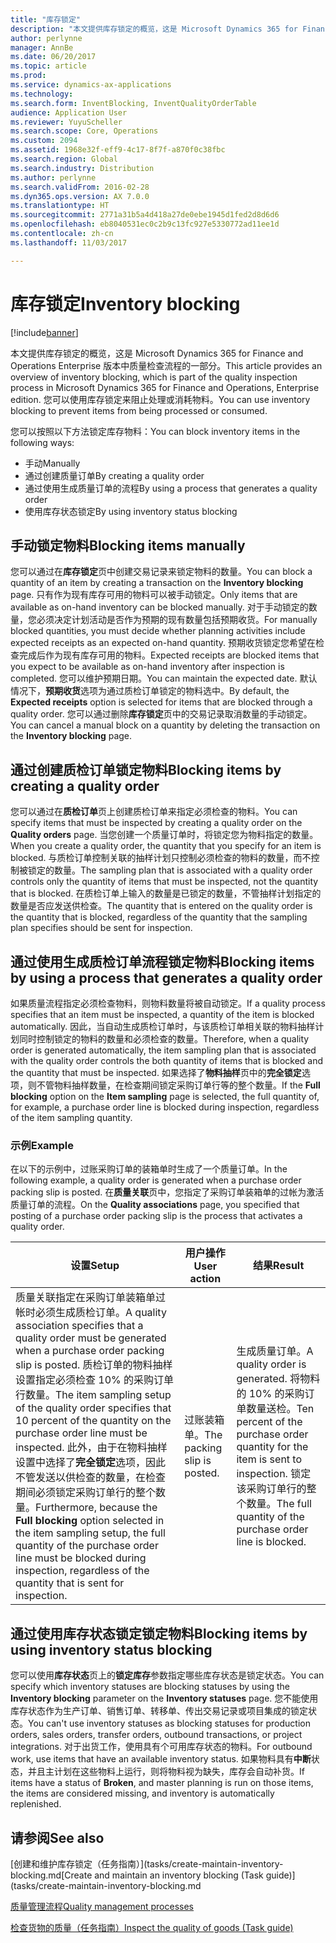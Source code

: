 ```yaml
---
title: "库存锁定"
description: "本文提供库存锁定的概览，这是 Microsoft Dynamics 365 for Finance and Operations Enterprise版本中质量检查流程的一部分。 您可以使用库存锁定来阻止处理或消耗物料。"
author: perlynne
manager: AnnBe
ms.date: 06/20/2017
ms.topic: article
ms.prod: 
ms.service: dynamics-ax-applications
ms.technology: 
ms.search.form: InventBlocking, InventQualityOrderTable
audience: Application User
ms.reviewer: YuyuScheller
ms.search.scope: Core, Operations
ms.custom: 2094
ms.assetid: 1968e32f-eff9-4c17-8f7f-a870f0c38fbc
ms.search.region: Global
ms.search.industry: Distribution
ms.author: perlynne
ms.search.validFrom: 2016-02-28
ms.dyn365.ops.version: AX 7.0.0
ms.translationtype: HT
ms.sourcegitcommit: 2771a31b5a4d418a27de0ebe1945d1fed2d8d6d6
ms.openlocfilehash: eb8040531ec0c2b9c13fc927e5330772ad11ee1d
ms.contentlocale: zh-cn
ms.lasthandoff: 11/03/2017

---
```


# <a name="inventory-blocking"></a><span data-ttu-id="0bf5c-104">库存锁定</span><span class="sxs-lookup"><span data-stu-id="0bf5c-104">Inventory blocking</span></span>

[!include[banner](../includes/banner.md)]


<span data-ttu-id="0bf5c-105">本文提供库存锁定的概览，这是 Microsoft Dynamics 365 for Finance and Operations Enterprise 版本中质量检查流程的一部分。</span><span class="sxs-lookup"><span data-stu-id="0bf5c-105">This article provides an overview of inventory blocking, which is part of the quality inspection process in Microsoft Dynamics 365 for Finance and Operations, Enterprise edition.</span></span> <span data-ttu-id="0bf5c-106">您可以使用库存锁定来阻止处理或消耗物料。</span><span class="sxs-lookup"><span data-stu-id="0bf5c-106">You can use inventory blocking to prevent items from being processed or consumed.</span></span>

<span data-ttu-id="0bf5c-107">您可以按照以下方法锁定库存物料：</span><span class="sxs-lookup"><span data-stu-id="0bf5c-107">You can block inventory items in the following ways:</span></span>
-   <span data-ttu-id="0bf5c-108">手动</span><span class="sxs-lookup"><span data-stu-id="0bf5c-108">Manually</span></span>
-   <span data-ttu-id="0bf5c-109">通过创建质量订单</span><span class="sxs-lookup"><span data-stu-id="0bf5c-109">By creating a quality order</span></span>
-   <span data-ttu-id="0bf5c-110">通过使用生成质量订单的流程</span><span class="sxs-lookup"><span data-stu-id="0bf5c-110">By using a process that generates a quality order</span></span>
-   <span data-ttu-id="0bf5c-111">使用库存状态锁定</span><span class="sxs-lookup"><span data-stu-id="0bf5c-111">By using inventory status blocking</span></span>

## <a name="blocking-items-manually"></a><span data-ttu-id="0bf5c-112">手动锁定物料</span><span class="sxs-lookup"><span data-stu-id="0bf5c-112">Blocking items manually</span></span>
<span data-ttu-id="0bf5c-113">您可以通过在**库存锁定**页中创建交易记录来锁定物料的数量。</span><span class="sxs-lookup"><span data-stu-id="0bf5c-113">You can block a quantity of an item by creating a transaction on the **Inventory blocking** page.</span></span> <span data-ttu-id="0bf5c-114">只有作为现有库存可用的物料可以被手动锁定。</span><span class="sxs-lookup"><span data-stu-id="0bf5c-114">Only items that are available as on-hand inventory can be blocked manually.</span></span> <span data-ttu-id="0bf5c-115">对于手动锁定的数量，您必须决定计划活动是否作为预期的现有数量包括预期收货。</span><span class="sxs-lookup"><span data-stu-id="0bf5c-115">For manually blocked quantities, you must decide whether planning activities include expected receipts as an expected on-hand quantity.</span></span> <span data-ttu-id="0bf5c-116">预期收货锁定您希望在检查完成后作为现有库存可用的物料。</span><span class="sxs-lookup"><span data-stu-id="0bf5c-116">Expected receipts are blocked items that you expect to be available as on-hand inventory after inspection is completed.</span></span> <span data-ttu-id="0bf5c-117">您可以维护预期日期。</span><span class="sxs-lookup"><span data-stu-id="0bf5c-117">You can maintain the expected date.</span></span> <span data-ttu-id="0bf5c-118">默认情况下，**预期收货**选项为通过质检订单锁定的物料选中。</span><span class="sxs-lookup"><span data-stu-id="0bf5c-118">By default, the **Expected receipts** option is selected for items that are blocked through a quality order.</span></span> <span data-ttu-id="0bf5c-119">您可以通过删除**库存锁定**页中的交易记录取消数量的手动锁定。</span><span class="sxs-lookup"><span data-stu-id="0bf5c-119">You can cancel a manual block on a quantity by deleting the transaction on the **Inventory blocking** page.</span></span>

## <a name="blocking-items-by-creating-a-quality-order"></a><span data-ttu-id="0bf5c-120">通过创建质检订单锁定物料</span><span class="sxs-lookup"><span data-stu-id="0bf5c-120">Blocking items by creating a quality order</span></span>
<span data-ttu-id="0bf5c-121">您可以通过在**质检订单**页上创建质检订单来指定必须检查的物料。</span><span class="sxs-lookup"><span data-stu-id="0bf5c-121">You can specify items that must be inspected by creating a quality order on the **Quality orders** page.</span></span> <span data-ttu-id="0bf5c-122">当您创建一个质量订单时，将锁定您为物料指定的数量。</span><span class="sxs-lookup"><span data-stu-id="0bf5c-122">When you create a quality order, the quantity that you specify for an item is blocked.</span></span> <span data-ttu-id="0bf5c-123">与质检订单控制关联的抽样计划只控制必须检查的物料的数量，而不控制被锁定的数量。</span><span class="sxs-lookup"><span data-stu-id="0bf5c-123">The sampling plan that is associated with a quality order controls only the quantity of items that must be inspected, not the quantity that is blocked.</span></span> <span data-ttu-id="0bf5c-124">在质检订单上输入的数量是已锁定的数量，不管抽样计划指定的数量是否应发送供检查。</span><span class="sxs-lookup"><span data-stu-id="0bf5c-124">The quantity that is entered on the quality order is the quantity that is blocked, regardless of the quantity that the sampling plan specifies should be sent for inspection.</span></span>

## <a name="blocking-items-by-using-a-process-that-generates-a-quality-order"></a><span data-ttu-id="0bf5c-125">通过使用生成质检订单流程锁定物料</span><span class="sxs-lookup"><span data-stu-id="0bf5c-125">Blocking items by using a process that generates a quality order</span></span>
<span data-ttu-id="0bf5c-126">如果质量流程指定必须检查物料，则物料数量将被自动锁定。</span><span class="sxs-lookup"><span data-stu-id="0bf5c-126">If a quality process specifies that an item must be inspected, a quantity of the item is blocked automatically.</span></span> <span data-ttu-id="0bf5c-127">因此，当自动生成质检订单时，与该质检订单相关联的物料抽样计划同时控制锁定的物料的数量和必须检查的数量。</span><span class="sxs-lookup"><span data-stu-id="0bf5c-127">Therefore, when a quality order is generated automatically, the item sampling plan that is associated with the quality order controls the both quantity of items that is blocked and the quantity that must be inspected.</span></span> <span data-ttu-id="0bf5c-128">如果选择了**物料抽样**页中的**完全锁定**选项，则不管物料抽样数量，在检查期间锁定采购订单行等的整个数量。</span><span class="sxs-lookup"><span data-stu-id="0bf5c-128">If the **Full blocking** option on the **Item sampling** page is selected, the full quantity of, for example, a purchase order line is blocked during inspection, regardless of the item sampling quantity.</span></span>
### <a name="example"></a><span data-ttu-id="0bf5c-129">示例</span><span class="sxs-lookup"><span data-stu-id="0bf5c-129">Example</span></span>

<span data-ttu-id="0bf5c-130">在以下的示例中，过账采购订单的装箱单时生成了一个质量订单。</span><span class="sxs-lookup"><span data-stu-id="0bf5c-130">In the following example, a quality order is generated when a purchase order packing slip is posted.</span></span> <span data-ttu-id="0bf5c-131">在**质量关联**页中，您指定了采购订单装箱单的过帐为激活质量订单的流程。</span><span class="sxs-lookup"><span data-stu-id="0bf5c-131">On the **Quality associations** page, you specified that posting of a purchase order packing slip is the process that activates a quality order.</span></span>

|<span data-ttu-id="0bf5c-132">设置</span><span class="sxs-lookup"><span data-stu-id="0bf5c-132">Setup</span></span>                                                                     |<span data-ttu-id="0bf5c-133">用户操作</span><span class="sxs-lookup"><span data-stu-id="0bf5c-133">User action</span></span>                 |<span data-ttu-id="0bf5c-134">结果</span><span class="sxs-lookup"><span data-stu-id="0bf5c-134">Result</span></span>             |
|--------------------------------------------------------------------------|----------------------------|-------------------|
| <span data-ttu-id="0bf5c-135">质量关联指定在采购订单装箱单过帐时必须生成质检订单。</span><span class="sxs-lookup"><span data-stu-id="0bf5c-135">A quality association specifies that a quality order must be generated when a purchase order packing slip is posted.</span></span> <span data-ttu-id="0bf5c-136">质检订单的物料抽样设置指定必须检查 10% 的采购订单行数量。</span><span class="sxs-lookup"><span data-stu-id="0bf5c-136">The item sampling setup of the quality order specifies that 10 percent of the quantity on the purchase order line must be inspected.</span></span> <span data-ttu-id="0bf5c-137">此外，由于在物料抽样设置中选择了**完全锁定**选项，因此不管发送以供检查的数量，在检查期间必须锁定采购订单行的整个数量。</span><span class="sxs-lookup"><span data-stu-id="0bf5c-137">Furthermore, because the **Full blocking** option selected in the item sampling setup, the full quantity of the purchase order line must be blocked during inspection, regardless of the quantity that is sent for inspection.</span></span> | <span data-ttu-id="0bf5c-138">过账装箱单。</span><span class="sxs-lookup"><span data-stu-id="0bf5c-138">The packing slip is posted.</span></span> | <span data-ttu-id="0bf5c-139">生成质量订单。</span><span class="sxs-lookup"><span data-stu-id="0bf5c-139">A quality order is generated.</span></span> <span data-ttu-id="0bf5c-140">将物料的 10% 的采购订单数量送检。</span><span class="sxs-lookup"><span data-stu-id="0bf5c-140">Ten percent of the purchase order quantity for the item is sent to inspection.</span></span> <span data-ttu-id="0bf5c-141">锁定该采购订单行的整个数量。</span><span class="sxs-lookup"><span data-stu-id="0bf5c-141">The full quantity of the purchase order line is blocked.</span></span> |

## <a name="blocking-items-by-using-inventory-status-blocking"></a><span data-ttu-id="0bf5c-142">通过使用库存状态锁定锁定物料</span><span class="sxs-lookup"><span data-stu-id="0bf5c-142">Blocking items by using inventory status blocking</span></span>
<span data-ttu-id="0bf5c-143">您可以使用**库存状态**页上的**锁定库存**参数指定哪些库存状态是锁定状态。</span><span class="sxs-lookup"><span data-stu-id="0bf5c-143">You can specify which inventory statuses are blocking statuses by using the **Inventory blocking** parameter on the **Inventory statuses** page.</span></span> <span data-ttu-id="0bf5c-144">您不能使用库存状态作为生产订单、销售订单、转移单、传出交易记录或项目集成的锁定状态。</span><span class="sxs-lookup"><span data-stu-id="0bf5c-144">You can't use inventory statuses as blocking statuses for production orders, sales orders, transfer orders, outbound transactions, or project integrations.</span></span> <span data-ttu-id="0bf5c-145">对于出货工作，使用具有个可用库存状态的物料。</span><span class="sxs-lookup"><span data-stu-id="0bf5c-145">For outbound work, use items that have an available inventory status.</span></span> <span data-ttu-id="0bf5c-146">如果物料具有**中断**状态，并且主计划在这些物料上运行，则将物料视为缺失，库存会自动补货。</span><span class="sxs-lookup"><span data-stu-id="0bf5c-146">If items have a status of **Broken**, and master planning is run on those items, the items are considered missing, and inventory is automatically replenished.</span></span>



<a name="see-also"></a><span data-ttu-id="0bf5c-147">请参阅</span><span class="sxs-lookup"><span data-stu-id="0bf5c-147">See also</span></span>
--------

<span data-ttu-id="0bf5c-148">[创建和维护库存锁定（任务指南）](tasks/create-maintain-inventory-blocking.md</span><span class="sxs-lookup"><span data-stu-id="0bf5c-148">[Create and maintain an inventory blocking (Task guide)](tasks/create-maintain-inventory-blocking.md</span></span>

[<span data-ttu-id="0bf5c-149">质量管理流程</span><span class="sxs-lookup"><span data-stu-id="0bf5c-149">Quality management processes</span></span>](quality-management-processes.md)

[<span data-ttu-id="0bf5c-150">检查货物的质量（任务指南）</span><span class="sxs-lookup"><span data-stu-id="0bf5c-150">Inspect the quality of goods (Task guide)</span></span>](tasks/inspect-quality-goods.md)

